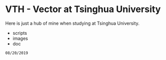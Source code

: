 # VTH - Vector at Tsinghua University

Here is just a hub of mine when studying at Tsinghua University.

* scripts
* images
* doc

`08/20/2019`
